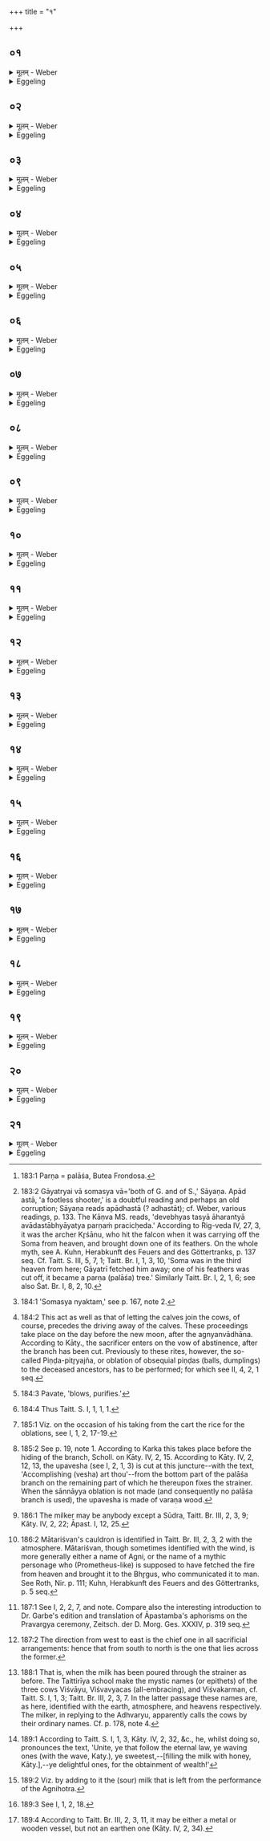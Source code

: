 +++
title = "१"

+++






##  ०१
<details><summary>मूलम् - Weber</summary>

स वै᳘ पर्णशाख᳘या वत्सा᳘नपा᳘करोति॥  
तद्य᳘त्पर्णशाख᳘या वत्सा᳘नपाकरो᳘ति य᳘त्र वै᳘ गायत्री सो᳘ममछा᳘पतत्त᳘दस्या आह᳘रन्त्या अपाद᳘स्ताभ्याय᳘त्य पर्णम् प्र᳘चिछेद गायत्र्यै᳘ वा सो᳘मस्य वा रा᳘ज्ञस्त᳘त्पतित्वा᳘ पॗर्णो ऽभवत्त᳘स्मात्पर्णो ना᳘म तद्य᳘देवा᳘त्र सो᳘मस्य न्य᳘क्तं त᳘दिहा᳘प्यसदि᳘ति त᳘स्मात्पर्णशाख᳘या वत्सा᳘नपा᳘करोति॥
</details>

<details><summary>Eggeling</summary>

1. He (the Adhvaryu) drives the calves away (from the cows) with a parṇa branch [^egg_420]. The reason why he drives the calves away with a parṇa branch is this. When the Gāyatrī flew towards Soma (the moon), a footless archer aiming at her while she was carrying him off, severed one of the feathers (parṇa) either of the Gāyatrī or of king Soma [^egg_421]; and on falling down it became a parṇa (palāśa) tree; whence its name parṇa. May that

[^egg_420]: 183:1 Parṇa = palāśa, Butea Frondosa.

[^egg_421]: 183:2 Gāyatryai vā somasya vā='both of G. and of S.,' Sāyaṇa. Apād astā, 'a footless shooter,' is a doubtful reading and perhaps an old corruption; Sāyaṇa reads apādhastā (? adhastāt); cf. Weber, various readings, p. 133. The Kāṇva MS. reads, 'devebhyas tasyā āharantyā avādastābhyāyatya parṇaṁ pracicḥeda.' According to Rig-veda IV, 27, 3, it was the archer Kr̥śānu, who hit the falcon when it was carrying off the Soma from heaven, and brought down one of its feathers. On the whole myth, see A. Kuhn, Herabkunft des Feuers and des Göttertranks, p. 137 seq. Cf. Taitt. S. III, 5, 7, 1; Taitt. Br. I, 1, 3, 10, 'Soma was in the third heaven from here; Gāyatrī fetched him away; one of his feathers was cut off, it became a parṇa (palāśa) tree.' Similarly Taitt. Br. I, 2, 1, 6; see also Śat. Br. I, 8, 2, 10.

which then was of the Soma nature [^egg_422] be here with us now!' so he thinks, and for this reason he drives away the calves with a parṇa branch.

[^egg_422]: 184:1 'Somasya nyaktam,' see p. 167, note 2.
</details>


##  ०२
<details><summary>मूलम् - Weber</summary>

तमा᳘छिनत्ति॥  
इषे᳘ त्वोर्जे त्वे᳘ति वृ᳘ष्ट्यै त᳘दाह यदा᳘हेषे त्वे᳘त्यूर्जे त्वे᳘ति यो᳘ वृष्टादूर्ग्र᳘सो जा᳘यते त᳘स्मै त᳘दाह॥
</details>

<details><summary>Eggeling</summary>

2. That (branch) he cuts off [^egg_423], with the formula (Vāj. S. I, 1 a, b), 'For sap (I cut) thee! for pith thee!'--'for rain thee' he means to say, when he says 'for sap thee;' and when he says 'for pith thee' he means to say 'for that food-essence which springs from the rain.'

[^egg_423]: 184:2 This act as well as that of letting the calves join the cows, of course, precedes the driving away of the calves. These proceedings take place on the day before the new moon, after the agnyanvādhāna. According to Kāty., the sacrificer enters on the vow of abstinence, after the branch has been cut. Previously to these rites, however, the so-called Piṇḍa-pitr̥yajña, or oblation of obsequial piṇḍas (balls, dumplings) to the deceased ancestors, has to be performed; for which see II, 4, 2, 1 seq.
</details>


##  ०३
<details><summary>मूलम् - Weber</summary>

अ᳘थ मातृ᳘भिर्वत्सा᳘न्त्सम᳘वार्जन्ति॥  
स᳘ वत्सं शा᳘खयो᳘पस्पृशति वाय᳘व स्थे᳘त्ययं वै᳘ वायुॗर्यो ऽयम् प᳘वत एष वा᳘ इदᳫं स᳘र्वम् प्र᳘प्यायति य᳘दिदं किं᳘ च व᳘र्षत्येष वा᳘ एता᳘साम् प्रप्याययिता त᳘स्मादाह वाय᳘व स्थे᳘त्युपाय᳘व स्थे᳘त्यु है᳘क आहुरू᳘प हि᳘ द्वितीयो᳘ ऽयती᳘ति त᳘दु त᳘था न᳘ ब्रूयात्॥
</details>

<details><summary>Eggeling</summary>

3. They then let the calves join their mothers. He thereupon touches (each) calf (in order to drive it away from the cow), with the formula (Vāj. S. I, 1 c), 'The winds are ye!'--for, indeed, it is this wind that here blows [^egg_424], it is this (wind) that makes swell all the rain that falls here; it is it that makes those (cows) swell; and for this reason he says 'the winds are ye!' Some people add here the formula [^egg_425], 'Going near are ye!' but let him not say this, because thereby another (an enemy) approaches (the sacrificer).

[^egg_424]: 184:3 Pavate, 'blows, purifies.'

[^egg_425]: 184:4 Thus Taitt. S. I, 1, 1, 1.
</details>


##  ०४
<details><summary>मूलम् - Weber</summary>

अ᳘थ मातृणामे᳘कां शा᳘खयोपस्पृशति॥  
वत्से᳘न व्याकृ᳘त्य देवो᳘ वः सविता प्रा᳘र्पयत्वि᳘ति सविता वै᳘ देवा᳘नाम् प्रसविता᳘ सवितृ᳘प्रसूता यज्ञᳫं स᳘म्भरानि᳘ति त᳘स्मादाह देवो᳘ वः सविता प्रा᳘र्पयत्वि᳘ति॥
</details>

<details><summary>Eggeling</summary>

4. After separating one of the mothers from her calf, he touches her, with the text (Vāj. S. I, I d), 'May the divine Savitr̥ animate you--' for Savitr̥, indeed, is the impeller (prasavitr̥) of the gods:

 'may they, impelled by Savitr̥, prepare the sacrifice!' so he thinks, and for this reason he says, 'May the divine Savitr̥ animate you!'
</details>


##  ०५
<details><summary>मूलम् - Weber</summary>

श्रे᳘ष्ठतमाय क᳘र्मण इ᳘ति॥  
यज्ञो वै श्रे᳘ष्ठतमं क᳘र्म यज्ञा᳘य हि त᳘स्मादाह श्रे᳘ष्ठतमाय क᳘र्मण इ᳘ति॥
</details>

<details><summary>Eggeling</summary>

5. '--To the most glorious work!' for assuredly the sacrifice is the most glorious work: hence, when he says 'to the most glorious work!' he means to say 'to the sacrifice.'
</details>


##  ०६
<details><summary>मूलम् - Weber</summary>

आ᳘प्यायध्वमघ्न्या इ᳘न्द्राय भागमि᳘ति॥  
तद्य᳘थैॗवादो देव᳘तायै हवि᳘र्गृह्ण᳘न्नादिश᳘त्येव᳘मेवैत᳘द्देव᳘ताया आ᳘दिशति यदाहा᳘प्यायध्वमघ्न्या इ᳘न्द्राय भागमि᳘ति॥
</details>

<details><summary>Eggeling</summary>

6. 'Make swell, ye invincible (or inviolable) ones, the share for Indra!' In like manner as then [^egg_426], taking the sacrificial food (rice), he announces it to the deity, so now also he announces that (libation of milk) to the deity when he says 'make swell, ye invincible ones, the share for Indra!

[^egg_426]: 185:1 Viz. on the occasion of his taking from the cart the rice for the oblations, see I, 1, 2, 17-19.
</details>


##  ०७
<details><summary>मूलम् - Weber</summary>

प्रजा᳘वतीरनमीवा᳘ अयक्ष्मा इ᳘ति॥  
ना᳘त्र तिरो᳘हितमिवास्ति मा᳘ व स्तेन᳘ ईशतॗ माघ᳘शंस इ᳘ति मा᳘ वो नाष्ट्रा र᳘क्षांसीशते᳘त्येॗवैत᳘दाह ध्रुवा᳘ अस्मिन्गो᳘पतौ स्यात बह्वीरित्य᳘नपक्रमिण्यो ऽस्मिन्य᳘जमाने बह्व्यः᳘ स्याते᳘त्येॗवैत᳘दाह॥
</details>

<details><summary>Eggeling</summary>

7. 'Over you that are rich in offspring, over you that are free from suffering and disease--;' in this there is nothing that is obscure; '--no thief, no ill-wisher may lord it!'--he thereby means to say, 'may the evil spirits, the Rakshas, not lord it over you!'--'May ye be numerous and constant to this lord of cattle!'--thereby he means to say 'may ye be numerous with this sacrificer, and not abandon him.'
</details>


##  ०८
<details><summary>मूलम् - Weber</summary>

अ᳘थाहवनीयागार᳘स्य वा पुर᳘स्तात्॥  
गार्हपत्यागार᳘स्य वा शा᳘खामु᳘पगूहति य᳘जमानस्य पशू᳘न्पाही᳘ति तद्ब्र᳘ह्मणैॗवैतद्य᳘जमानस्य पशून्प᳘रिददाति गु᳘प्त्यै॥
</details>

<details><summary>Eggeling</summary>

8. He then hides the branch on the front (eastern) side either of the Āhavanīya or the Gārhapatya house, with the formula (Vāj. S. I, 1 e), 'Protect the sacrificer's cattle!' he thus makes over the sacrificer's cattle to it for protection by means of the Brahman (sacred writ).
</details>


##  ०९
<details><summary>मूलम् - Weber</summary>

त᳘स्याम् पवि᳘त्रं करोति॥  
व᳘सोः पवि᳘त्रमसी᳘ति यज्ञो वै व᳘सुस्त᳘स्मादाह वसोः पवि᳘त्रमसी᳘ति॥
</details>

<details><summary>Eggeling</summary>

9. On it he fastens a strainer (pavitram) [^egg_427], with

[^egg_427]: 185:2 See p. 19, note 1. According to Karka this takes place before the hiding of the branch, Scholl. on Kāty. IV, 2, 15. According to Kāty. IV, 2, 12, 13, the upavesha (see I, 2, 1, 3) is cut at this juncture--with the text, 'Accomplishing (vesha) art thou'--from the bottom part of the palāśa branch on the remaining part  of which he thereupon fixes the strainer. When the sānnāyya oblation is not made (and consequently no palāśa branch is used), the upavesha is made of varaṇa wood.

the formula (Vāj. S. I, 2 a), 'Vasu's means of purification (ventilator, strainer, pavitram) art thou!' Vasu, indeed, is the sacrifice: for this reason he says, 'Vasu's means of purification art thou!'
</details>


##  १०
<details><summary>मूलम् - Weber</summary>

अ᳘थ यवा᳘ग्वैतां रा᳘त्रिमग्निहोत्रं᳘ जुहोति॥  
आ᳘दिष्टं वा᳘ एत᳘द्देव᳘तायै हवि᳘र्भवति यत्प᳘यः स यत्प᳘यसा जुहुयाद्य᳘थान्य᳘स्यै देव᳘तायै हवि᳘र्गृहीतं त᳘दन्य᳘स्यै जुहुया᳘देवं तत्त᳘स्माद्यवा᳘ग्वैतां रा᳘त्रिमग्निहोत्रं᳘ जुहोति जु᳘ह्वत्यग्निहोत्रमु᳘पकॢप्तोखा᳘ भवत्य᳘थाहो᳘पसृष्टाम् प्र᳘ब्रूतादे᳘ति यदा प्राहो᳘पसृष्टे᳘ति॥
</details>

<details><summary>Eggeling</summary>

10. That night he performs the Agnihotra with rice-gruel (yavāgū). That milk, namely, (which he milks that night) has already been announced as sacrificial food to a (special) deity; hence, if he were to make the offering with milk, he would offer to one deity that which has been set apart as sacrificial food for another deity: this is the reason why on that night he performs the Agnihotra with rice-gruel. As soon as they have performed the Agnihotra, the pot is made ready. He (the Adhvaryu) thereupon says, 'Announce that she (the cow) has been let loose to (the calf)!' When he (or she, the milker [^egg_428]) announces, 'She has been let loose!'--

[^egg_428]: 186:1 The milker may be anybody except a Sūdra, Taitt. Br. III, 2, 3, 9; Kāty. IV, 2, 22; Āpast. I, 12, 25.
</details>


##  ११
<details><summary>मूलम् - Weber</summary>

अ᳘थोखामा᳘दत्ते द्यौ᳘रसि पृथिव्य᳘सीत्यु᳘पस्तौत्येॗवैनामेत᳘न्यह᳘यत्येव यदा᳘ह द्यौ᳘रसि पृथिव्य᳘सी᳘ति मातरि᳘श्वनो घॗर्मो ऽसीति यज्ञ᳘मेॗवैत᳘त्करोति य᳘था घर्म᳘म् प्रवृञ्ज्या᳘देवम् प्र᳘वृणक्ति विश्व᳘धा असि परमे᳘ण धा᳘म्ना दृ᳘ᳫं᳘हस्व मा᳘ ह्वारि᳘ति दृ᳘ᳫं᳘हत्येॗवैनामेतद᳘शिथिलां करोति मा᳘ ते यज्ञ᳘पतिर्ह्वार्षीदि᳘ति य᳘जमानो वै᳘ यज्ञ᳘पतिस्तद्य᳘जमानायैॗवैतद᳘ह्वलामा᳘शास्ते॥
</details>

<details><summary>Eggeling</summary>

11. He puts the pot on (the Gārhapatya hearth), with the text (Vāj. S. I, 2 b, c): 'Thou art the sky! thou art the earth!'--he praises and eulogises her by thus saying, 'thou art the sky! thou art the earth!'--'Mātariśvan's cauldron (gharma) art thou [^egg_429]!' he thereby makes it (a means of) sacrifice, and puts it on just as if he were putting on the

[^egg_429]: 186:2 Mātariśvan's cauldron is identified in Taitt. Br. III, 2, 3, 2 with the atmosphere. Mātariśvan, though sometimes identified with the wind, is more generally either a name of Agni, or the name of a mythic personage who (Prometheus-like) is supposed to have fetched the fire from heaven and brought it to the Bhr̥gus, who communicated it to man. See Roth, Nir. p. 111; Kuhn, Herabkunft des Feuers and des Göttertranks, p. 5 seq.

 (pravargya-) cauldron (gharma) [^egg_430].--'All-holding art thou! stand firm by the highest law! do not waver!'--thereby he steadies it, renders it firm.--'May thy Lord of Sacrifice not waver!'--the Lord of Sacrifice, doubtless, is the sacrificer, hence it is for the sacrificer that he thereby prays for steadiness.

[^egg_430]: 187:1 See I, 2, 2, 7, and note. Compare also the interesting introduction to Dr. Garbe's edition and translation of Āpastamba's aphorisms on the Pravargya ceremony, Zeitsch. der D. Morg. Ges. XXXIV, p. 319 seq.
</details>


##  १२
<details><summary>मूलम् - Weber</summary>

अ᳘थ पवि᳘त्रं नि᳘दधति॥  
तद्वै प्राङ्निदध्यात्प्रा᳘ची हि᳘ देवा᳘नां दिग᳘थो उ᳘दगु᳘दीची हि᳘ मनुॗष्याणां दि᳘गयं वै᳘ पविॗत्रं यो ऽयम् प᳘वतेॗ सो ऽय᳘मिमां᳘ल्लोका᳘ᳫं᳘स्तिर्यङ्ङनुपवते त᳘स्मादु᳘दङ्निदध्यात्॥
</details>

<details><summary>Eggeling</summary>

12. He then puts the strainer (on the pot). He puts it down with the top turned eastwards, for the east is the region of the gods; or with the top turned northwards, for the north is the region of the men; means of purification (pavitram) assuredly is that (wind) which here blows, it sweeps across these worlds: let him therefore put it down with the front northwards [^egg_431].

[^egg_431]: 187:2 The direction from west to east is the chief one in all sacrificial arrangements: hence that from south to north is the one that lies across the former.
</details>


##  १३
<details><summary>मूलम् - Weber</summary>

तद्य᳘थैॗवादः᳟॥  
सो᳘मं रा᳘जानम् पवि᳘त्रेण सम्पाव᳘यन्त्येव᳘मेॗवैतत्स᳘म्पावयत्युदीची᳘नदशं वै त᳘त्पवि᳘त्रम् भवति ये᳘न तत्सो᳘मं रा᳘जानᳫं सम्पाव᳘यन्ति त᳘स्मादु᳘दङ्निदध्यात्॥
</details>

<details><summary>Eggeling</summary>

13. Just as then (i.e. at the Soma-sacrifice) they clarify king Soma with a strainer, in like manner he now clarifies (the milk); and since the strainer wherewith on that occasion they clarify king Soma has its fringe directed towards the north, therefore let him now also put it down with the top northward.
</details>


##  १४
<details><summary>मूलम् - Weber</summary>

तन्नि᳘दधाति॥  
व᳘सोः पवि᳘त्रमसी᳘ति यज्ञो वै वसुस्त᳘स्मादाह व᳘सोः पवि᳘त्रमसी᳘ति शत᳘धारᳫं सह᳘स्रधारमित्यु᳘पस्तौत्येॗवैनदेत᳘न्मह᳘यत्येव यदा᳘ह शत᳘धारᳫं सह᳘स्रधारमि᳘ति॥
</details>

<details><summary>Eggeling</summary>

14. He puts it down, with the text (Vāj. S. I, 3 a), 'Vasu's means of purification (pavitram) art thou!'--Vasu, indeed, is the sacrifice: for this reason he says, 'Vasu's means of purification art thou! flowing in a hundred streams, flowing in a thousand streams!'--he praises and eulogises it when he says, 'flowing in a hundred streams, flowing in a thousand streams.'
</details>


##  १५
<details><summary>मूलम् - Weber</summary>

अ᳘थ वाचंयमो᳘ भवति आ᳘ तिसृणां दो᳘ग्धोर्वाग्वै᳘ यज्ञो᳘ ऽविक्षुब्धो यज्ञं᳘ तनवा इ᳘ति॥
</details>

<details><summary>Eggeling</summary>

15. He now maintains silence as long as the milking of the three (cows) lasts, for the sacrifice, doubtless, is speech: 'May I perform the sacrifice undisturbed!' so he thinks.
</details>


##  १६
<details><summary>मूलम् - Weber</summary>

त᳘दानीय᳘मानमभि᳘मन्त्रयते॥  
देव᳘स्त्वा सविता᳘ पुनातु व᳘सोः पवि᳘त्रेण शत᳘धारेण सुप्वे᳘ति तद्य᳘थैॗवादः सो᳘मं रा᳘जानम् पवि᳘त्रेण सम्पाव᳘यन्त्येव᳘मेॗवैतत्स᳘म्पावयति॥
</details>

<details><summary>Eggeling</summary>

16. When it (the milk of each of the three cows) is poured (by the milker from the wooden pail through the strainer into the pot), he (the Adhvaryu) consecrates it by (whispering each time) the formula (Vāj. S. I, 3 b), 'May the divine Savitr̥ purify thee with Vasu's means of purification, well cleansing and flowing in a hundred streams!' for just as then (at the Soma-sacrifice) they clarify king Soma with a strainer, so he thereby clarifies (the milk).
</details>


##  १७
<details><summary>मूलम् - Weber</summary>

अ᳘थाह का᳘मधुक्ष इ᳘ति अमूमि᳘ति सा᳘ विश्वा᳘युरित्य᳘थ द्विती᳘याम् पृछति का᳘मधुक्ष इ᳘त्यमूमि᳘ति सा᳘ विश्व᳘कर्मेत्य᳘थ तृती᳘याम् पृछति का᳘मधुक्ष इ᳘त्यमूमि᳘ति सा᳘ विश्व᳘धाया इ᳘ति तद्य᳘त्पृछ᳘ति वीॗर्याण्येॗवास्वेत᳘द्दधाति तिस्रो᳘ दोग्धि त्र᳘यो वा᳘ इमे᳘ लोका᳘ एभ्य᳘ एॗवैनदेत᳘ल्लोके᳘भ्यः स᳘म्भरत्य᳘थ का᳘मं वदति॥
</details>

<details><summary>Eggeling</summary>

17. He then says (Vāj. S. I, 3-4), 'Which didst thou milk?' 'Such and such a one,' (the milker replies.) 'This one is Viśvāyu (containing all life),' he (the Adhvaryu) says. He then [^egg_432] asks regarding the second one, 'Which didst thou milk?' 'Such and such a one,' is the reply. 'This one is Viśvakarman (all-doing),' he says. He then asks regarding the third, 'Which didst thou milk?' 'Such and such a one,' is the reply. 'This one is Viśvadhāyas (all-sustaining),' he says. The reason why he thus asks is that he thereby bestows certain energies on them. Three (cows) he milks, for three are these worlds: he thereby renders them fit for these worlds. He is now at liberty to speak.

[^egg_432]: 188:1 That is, when the milk has been poured through the strainer as before. The Taittirīya school make the mystic names (or epithets) of the three cows Viśvāyu, Viśvavyacas (all-embracing), and Viśvakarman, cf. Taitt. S. I, 1, 3; Taitt. Br. III, 2, 3, 7. In the latter passage these names are, as here, identified with the earth, atmosphere, and heavens respectively. The milker, in replying to the Adhvaryu, apparently calls the cows by their ordinary names. Cf. p. 178, note 4.
</details>


##  १८
<details><summary>मूलम् - Weber</summary>

अ᳘थोत्तमां᳘ दोहयित्वा᳟॥  
ये᳘न दोह᳘यति पा᳘त्रेण त᳘स्मिन्नुदस्तोक᳘मानी᳘य पल्य᳘ङ्य प्रत्या᳘नयति यद᳘त्र प᳘यसो᳘ ऽहायि त᳘दिहा᳘प्यसदि᳘ति र᳘सस्यो चैव᳘ सर्वत्वा᳘येदᳫं हि᳘ यदा व᳘र्षत्यथौ᳘षधयो जायन्त ओ᳘षधीर्जॗग्ध्वापः᳘ पीत्वा त᳘त एष र᳘सः स᳘म्भवति त᳘स्मादु र᳘सस्यो चैव᳘ सर्वत्वा᳘य त᳘दुद्वास्या᳘तनक्ति तीव्री᳘करोत्येॗवैनदेतत्त᳘स्मादुद्वास्या᳘तनक्ति॥
</details>

<details><summary>Eggeling</summary>

18. After having the last (cow) milked, and having poured a drop of water into the pail which he has made the milker use, and stirred it, he pours it to (the milk) [^egg_433], thinking 'what milk was left there, let that also be here!'--(he does so) for the completeness of the sap; for when it rains here, then plants spring up, and on the plants being eaten and the water drunk, thence is this juice produced: and therefore (the water is poured to the milk) for the completeness of the sap. Having then taken it off (the fire), he coagulates it [^egg_434]: he thereby makes it sharp (pungent); for this reason he coagulates it, after taking it off (the fire).

[^egg_433]: 189:1 According to Taitt. S. I, 1, 3, Kāty. IV, 2, 32, &c., he, whilst doing so, pronounces the text, 'Unite, ye that follow the eternal law, ye waving ones (with the wave, Katy.), ye sweetest,--[filling the milk with honey, Kāty.],--ye delightful ones, for the obtainment of wealth!'

[^egg_434]: 189:2 Viz. by adding to it the (sour) milk that is left from the performance of the Agnihotra.
</details>


##  १९
<details><summary>मूलम् - Weber</summary>

आ᳘तनक्ति॥  
इ᳘न्द्रस्य त्वा भागᳫं सो᳘मेना᳘तनच्मी᳘ति तद्य᳘थैॗवादो᳘ देव᳘तायै हवि᳘र्गृह्ण᳘न्नादिश᳘त्येव᳘मेॗवैत᳘द्देव᳘ताया आ᳘दिशति यदाहे᳘न्द्रस्य त्वा भागमि᳘ति सो᳘मेना᳘तनच्मी᳘ति स्वद᳘यत्येॗवैनदेत᳘द्देवे᳘भ्यः॥
</details>

<details><summary>Eggeling</summary>

19. He coagulates it, with the formula (Vāj. S. I, 4 d), 'With Soma I coagulate thee, the portion of Indra!' Just as on a former occasion [^egg_435], when taking sacrificial food for a deity, he announces it (to that deity), in like manner he now announces it to the deity, saying, 'Thee, the portion of Indra!' By saying 'with Soma I coagulate thee,' he makes it palatable to the gods.

[^egg_435]: 189:3 See I, 1, 2, 18.
</details>


##  २०
<details><summary>मूलम् - Weber</summary>

अ᳘थोदक᳘वतोत्ताने᳘न पा᳘त्रेणा᳘पिदधाति॥  
ने᳘देनदुप᳘रिष्टान्नाष्ट्रा र᳘क्षांस्यवमृ᳘शानि᳘ति व᳘ज्रो वा आ᳘पस्तद्व᳘ज्रेणैॗवैत᳘न्नाष्ट्रा र᳘क्षांस्यतो᳘ ऽपहन्ति त᳘स्मादुदक᳘वतोत्ताने᳘न पा᳘त्रेणा᳘पिदधाति॥
</details>

<details><summary>Eggeling</summary>

20. He then covers it over by a vessel [^egg_436], with the hollow part upwards and containing water, 'lest the evil spirits, the Rakshas, should touch it from above;' for water, indeed, is a thunderbolt; hence

[^egg_436]: 189:4 According to Taitt. Br. III, 2, 3, 11, it may be either a metal or wooden vessel, but not an earthen one (Kāty. IV, 2, 34).

he thus drives away from it the evil spirits, the Rakshas, with a thunderbolt: this is the reason why he covers it over by a vessel with the hollow part upwards and containing water.
</details>


##  २१
<details><summary>मूलम् - Weber</summary>

सो᳘ ऽपिदधाति॥  
वि᳘ष्णो हव्यं᳘ रक्षे᳘ति यज्ञो वै वि᳘ष्णुस्त᳘द्यज्ञा᳘यैॗवैत᳘द्धविः प᳘रिददाति गु᳘प्त्यै त᳘स्मादाह वि᳘ष्णो हव्यं᳘ रक्षे᳘ति॥
</details>
<details><summary>Eggeling</summary>

21. He covers it over, with the formula (Vāj. S. I, 4 e), 'O Vishṇu, protect the oblation!' for Vishṇu, indeed, is the sacrifice; hence he thereby makes over this sacrificial food to the sacrifice for protection: for this reason he says, 'O Vishṇu, protect the oblation!'
</details>

